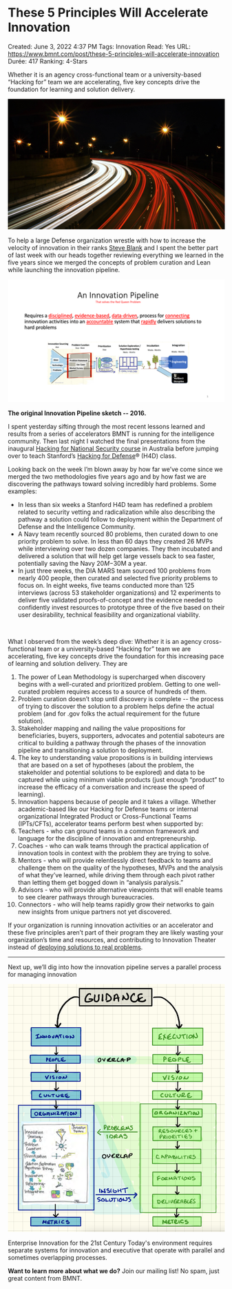 # These 5 Principles Will Accelerate Innovation

Created: June 3, 2022 4:37 PM
Tags: Innovation
Read: Yes
URL: https://www.bmnt.com/post/these-5-principles-will-accelerate-innovation
Durée: 417
Ranking: 4-Stars

Whether it is an agency cross-functional team or a university-based “Hacking for” team we are accelerating, five key concepts drive the foundation for learning and solution delivery.

![These%205%20Principles%20Will%20Accelerate%20Innovation%2065a4b6fb845943a7beda9b1c0e7ae886/6099991ce363bd7cd514901f_accelerate.jpeg](These%205%20Principles%20Will%20Accelerate%20Innovation%2065a4b6fb845943a7beda9b1c0e7ae886/6099991ce363bd7cd514901f_accelerate.jpeg)

To help a large Defense organization wrestle with how to increase the velocity of innovation in their ranks [Steve Blank](https://steveblank.com/2017/09/14/how-companies-strangle-innovation/) and I spent the better part of last week with our heads together reviewing everything we learned in the five years since we merged the concepts of problem curation and Lean while launching the innovation pipeline.

![These%205%20Principles%20Will%20Accelerate%20Innovation%2065a4b6fb845943a7beda9b1c0e7ae886/6095ab296891f5325df57b2b_1G1Cy9NXF5gqCSjj5prklc-aMx8h1hZlC1qUJH63qhx_eDqz_sDY2GjIraP0V3lKO-2sRpXUI3UcIoUQJOP_3bo-IwK1bUpuy-hfd7nnjIiPVXZrwwYYpMSX8usMBBosajZu-T5P.png](These%205%20Principles%20Will%20Accelerate%20Innovation%2065a4b6fb845943a7beda9b1c0e7ae886/6095ab296891f5325df57b2b_1G1Cy9NXF5gqCSjj5prklc-aMx8h1hZlC1qUJH63qhx_eDqz_sDY2GjIraP0V3lKO-2sRpXUI3UcIoUQJOP_3bo-IwK1bUpuy-hfd7nnjIiPVXZrwwYYpMSX8usMBBosajZu-T5P.png)

**The original Innovation Pipeline sketch -- 2016.**

I spent yesterday sifting through the most recent lessons learned and results from a series of accelerators BMNT is running for the intelligence community. Then last night I watched the final presentations from the inaugural [Hacking for National Security course](https://www.commonmission.org.au/news/new-ally-in-the-mission-driven-movement-to-make-the-world-a-safer-place) in Australia before jumping over to teach Stanford’s [Hacking for Defense](http://www.h4d.us/)® (H4D) class.

Looking back on the week I’m blown away by how far we’ve come since we merged the two methodologies five years ago and by how fast we are discovering the pathways toward solving incredibly hard problems. Some examples:

- In less than six weeks a Stanford H4D team has redefined a problem related to security vetting and radicalization while also describing the pathway a solution could follow to deployment within the Department of Defense and the Intelligence Community.
- A Navy team recently sourced 80 problems, then curated down to one priority problem to solve. In less than 60 days they created 26 MVPs while interviewing over two dozen companies. They then incubated and delivered a solution that will help get large vessels back to sea faster, potentially saving the Navy $20M-$30M a year.
- In just three weeks, the DIA MARS team sourced 100 problems from nearly 400 people, then curated and selected five priority problems to focus on. In eight weeks, five teams conducted more than 125 interviews (across 53 stakeholder organizations) and 12 experiments to deliver five validated proofs-of-concept and the evidence needed to confidently invest resources to prototype three of the five based on their user desirability, technical feasibility and organizational viability.

‍

What I observed from the week’s deep dive: Whether it is an agency cross-functional team or a university-based “Hacking for” team we are accelerating, five key concepts drive the foundation for this increasing pace of learning and solution delivery. They are

1. The power of Lean Methodology is supercharged when discovery begins with a well-curated and prioritized problem. Getting to one well-curated problem requires access to a source of hundreds of them.
2. Problem curation doesn’t stop until discovery is complete -- the process of trying to discover the solution to a problem helps define the actual problem (and for .gov folks the actual requirement for the future solution).
3. Stakeholder mapping and nailing the value propositions for beneficiaries, buyers, supporters, advocates and potential saboteurs are critical to building a pathway through the phases of the innovation pipeline and transitioning a solution to deployment.
4. The key to understanding value propositions is in building interviews that are based on a set of hypotheses (about the problem, the stakeholder and potential solutions to be explored) and data to be captured while using minimum viable products (just enough “product” to increase the efficacy of a conversation and increase the speed of learning).
5. Innovation happens because of people and it takes a village. Whether academic-based like our Hacking for Defense teams or internal organizational Integrated Product or Cross-Functional Teams (IPTs/CFTs), accelerator teams perform best when supported by:
6. Teachers - who can ground teams in a common framework and language for the discipline of innovation and entrepreneurship.
7. Coaches - who can walk teams through the practical application of innovation tools in context with the problem they are trying to solve.
8. Mentors - who will provide relentlessly direct feedback to teams and challenge them on the quality of the hypotheses, MVPs and the analysis of what they’ve learned, while driving them through each pivot rather than letting them get bogged down in “analysis paralysis.”
9. Advisors - who will provide alternative viewpoints that will enable teams to see clearer pathways through bureaucracies.
10. Connectors - who will help teams rapidly grow their networks to gain new insights from unique partners not yet discovered.

If your organization is running innovation activities or an accelerator and these five principles aren’t part of their program they are likely wasting your organization’s time and resources, and contributing to Innovation Theater instead of [deploying solutions to real problems](https://hbr.org/2017/09/what-your-innovation-process-should-look-like).

- ----

Next up, we’ll dig into how the innovation pipeline serves a parallel process for managing innovation

![These%205%20Principles%20Will%20Accelerate%20Innovation%2065a4b6fb845943a7beda9b1c0e7ae886/6095ab29ca91267f7e33fe94_YahxZAh8YvOJ616-o6IFiariSuydcNPYOz1G1pAuGuc8EFtami7byHyLJtmeiSAytTfQsle2Pn3bAjUOSUPrCkcAu8Z1DhORNDWlWpTY0xcMvtDjvIOAoCtpmnQsqgDQBGtkgG14.png](These%205%20Principles%20Will%20Accelerate%20Innovation%2065a4b6fb845943a7beda9b1c0e7ae886/6095ab29ca91267f7e33fe94_YahxZAh8YvOJ616-o6IFiariSuydcNPYOz1G1pAuGuc8EFtami7byHyLJtmeiSAytTfQsle2Pn3bAjUOSUPrCkcAu8Z1DhORNDWlWpTY0xcMvtDjvIOAoCtpmnQsqgDQBGtkgG14.png)

Enterprise Innovation for the 21st Century Today's environment requires separate systems for innovation and executive that operate with parallel and sometimes overlapping processes.

**Want to learn more about what we do?**
Join our mailing list! 
No spam, just great content from BMNT.